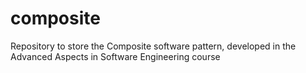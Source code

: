 # composite
Repository to store the Composite software pattern, developed in the Advanced Aspects in Software Engineering course
